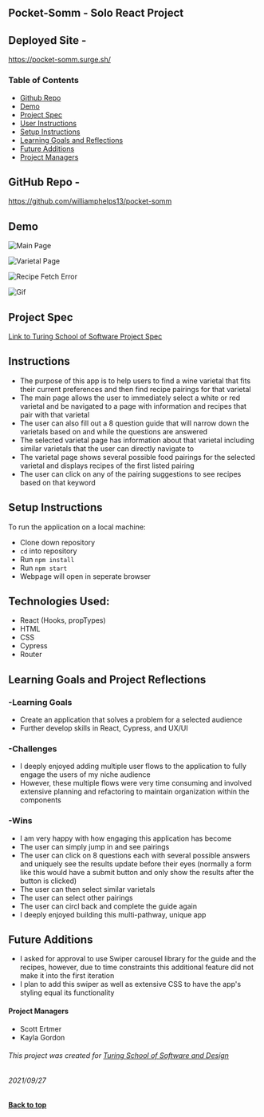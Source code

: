 ## Pocket-Somm - Solo React Project

## Deployed Site - 
https://pocket-somm.surge.sh/

### Table of Contents
- [Github Repo](#github-repo)
- [Demo](#demo)
- [Project Spec](#project-spec)
- [User Instructions](#app-operation-instructions)
- [Setup Instructions](#setup-instructions)
- [Learning Goals and Reflections](#learning-goals-project-reflection)
- [Future Additions](#future-additions)
- [Project Managers](#project-managers)

## GitHub Repo - 
https://github.com/williamphelps13/pocket-somm

## Demo
![Main Page](<img width="1080" alt="Screen Shot 2021-09-27 at 10 27 30 PM" src="https://user-images.githubusercontent.com/22990386/135023290-5a2c1f61-e27f-4bc4-977b-84c94000eaec.png">)

![Varietal Page](<img width="750" alt="Screen Shot 2021-09-27 at 10 27 56 PM" src="https://user images.githubusercontent.com/22990386/135023284-0ad65184-68c1-4d43-91df-d3ea91f1c482.png">) 

![Recipe Fetch Error](<img width="754" alt="Screen Shot 2021-09-27 at 10 30 26 PM" src="https://user-images.githubusercontent.com/22990386/135023500-ccc08a2b-1188-4a77-863b-592d1703119a.png">)

![Gif](https://user-images.githubusercontent.com/22990386/135023918-00ddb2ce-dd03-4b3a-8e8d-ee78311e0a93.gif)

## Project Spec

[Link to Turing School of Software Project Spec](https://frontend.turing.edu/projects/module-3/showcase.html)

## Instructions
- The purpose of this app is to help users to find a wine varietal that fits their current preferences and then find recipe pairings for that varietal
- The main page allows the user to immediately select a white or red varietal and be navigated to a page with information and recipes that pair with that varietal
- The user can also fill out a 8 question guide that will narrow down the varietals based on and while the questions are answered
- The selected varietal page has information about that varietal including similar varietals that the user can directly navigate to
- The varietal page shows several possible food pairings for the selected varietal and displays recipes of the first listed pairing
- The user can click on any of the pairing suggestions to see recipes based on that keyword

## Setup Instructions

To run the application on a local machine:

- Clone down repository 
- `cd` into repository
- Run ``` npm install ```
- Run ``npm start``
- Webpage will open in seperate browser

## Technologies Used: 
 - React (Hooks, propTypes)
 - HTML
 - CSS
 - Cypress
 - Router

## Learning Goals and Project Reflections

### -Learning Goals
- Create an application that solves a problem for a selected audience
- Further develop skills in React, Cypress, and UX/UI

### -Challenges
- I deeply enjoyed adding multiple user flows to the application to fully engage the users of my niche audience
- However, these multiple flows were very time consuming and involved extensive planning and refactoring to maintain organization within the components

### -Wins 
- I am very happy with how engaging this application has become
- The user can simply jump in and see pairings
- The user can click on 8 questions each with several possible answers and uniquely see the results update before their eyes (normally a form like this would have a submit button and only show the results after the button is clicked)
- The user can then select similar varietals
- The user can select other pairings 
- The user can circl back and complete the guide again
- I deeply enjoyed building this multi-pathway, unique app

## Future Additions
- I asked for approval to use Swiper carousel library for the guide and the recipes, however, due to time constraints this additional feature did not make it into the first iteration
- I plan to add this swiper as well as extensive CSS to have the app's styling equal its functionality

#### Project Managers
- Scott Ertmer
- Kayla Gordon

###### This project was created for [Turing School of Software and Design](https://turing.io/)
###### 2021/09/27
**[Back to top](#table-of-contents)**
